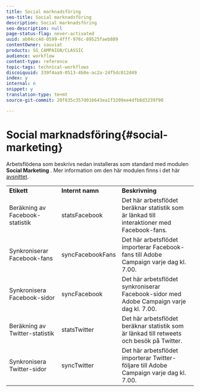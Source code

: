 ```yaml
---
title: Social marknadsföring
seo-title: Social marknadsföring
description: Social marknadsföring
seo-description: null
page-status-flag: never-activated
uuid: ab84cc4d-0599-4fff-976c-89525faeb889
contentOwner: sauviat
products: SG_CAMPAIGN/CLASSIC
audience: workflow
content-type: reference
topic-tags: technical-workflows
discoiquuid: 339f4aa9-0513-4b0e-ac2a-24f5dc012d49
index: y
internal: n
snippet: y
translation-type: tm+mt
source-git-commit: 20f835c357d016643ea1f3209ee4dfb6d3239f90

---
```



# Social marknadsföring{#social-marketing}

Arbetsflödena som beskrivs nedan installeras som standard med modulen **Social Marketing** . Mer information om den här modulen finns i det här [avsnittet](../../social/using/starting-workflows.md).

<table> 
 <tbody> 
  <tr> 
   <td> <strong>Etikett</strong><br /> </td> 
   <td> <strong>Internt namn</strong><br /> </td> 
   <td> <strong>Beskrivning</strong><br /> </td> 
  </tr> 
  <tr> 
   <td> <span class="uicontrol">Beräkning av Facebook-statistik</span><br /> </td> 
   <td> <span class="uicontrol">statsFacebook</span><br /> </td> 
   <td> Det här arbetsflödet beräknar statistik som är länkad till interaktioner med Facebook-fans.<br /> </td> 
  </tr> 
  <tr> 
   <td> <span class="uicontrol">Synkroniserar Facebook-fans</span><br /> </td> 
   <td> <span class="uicontrol">syncFacebookFans</span><br /> </td> 
   <td> Det här arbetsflödet importerar Facebook-fans till Adobe Campaign varje dag kl. 7.00.<br /> </td> 
  </tr> 
  <tr> 
   <td> <span class="uicontrol">Synkronisera Facebook-sidor</span><br /> </td> 
   <td> <span class="uicontrol">syncFacebook</span><br /> </td> 
   <td> Det här arbetsflödet synkroniserar Facebook-sidor med Adobe Campaign varje dag kl. 7.00.<br /> </td> 
  </tr> 
  <tr> 
   <td> <span class="uicontrol">Beräkning av Twitter-statistik</span><br /> </td> 
   <td> <span class="uicontrol">statsTwitter</span><br /> </td> 
   <td> Det här arbetsflödet beräknar statistik som är länkad till retweets och besök på Twitter.<br /> </td> 
  </tr> 
  <tr> 
   <td> <span class="uicontrol">Synkronisera Twitter-sidor</span><br /> </td> 
   <td> <span class="uicontrol">syncTwitter</span><br /> </td> 
   <td> Det här arbetsflödet importerar Twitter-följare till Adobe Campaign varje dag kl. 7.00.<br /> </td> 
  </tr> 
 </tbody> 
</table>

